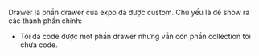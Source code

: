 Drawer là phần drawer của expo đã được custom.
Chủ yếu là để show ra các thành phần chính: 
 - Tôi đã code được một phần drawer nhưng vẫn còn phần collection tôi chưa code.

